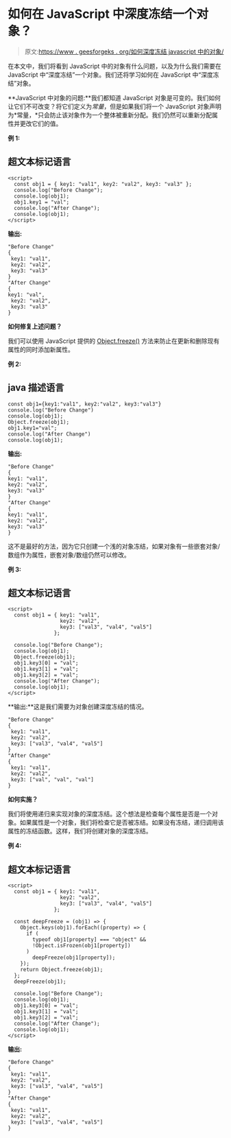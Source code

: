 # 如何在 JavaScript 中深度冻结一个对象？

> 原文:[https://www . geesforgeks . org/如何深度冻结 javascript 中的对象/](https://www.geeksforgeeks.org/how-to-deep-freeze-an-object-in-javascript/)

在本文中，我们将看到 JavaScript 中的对象有什么问题，以及为什么我们需要在 JavaScript 中“深度冻结”一个对象。我们还将学习如何在 JavaScript 中“深度冻结”对象。

**JavaScript 中对象的问题:**我们都知道 JavaScript 对象是可变的。我们如何让它们不可改变？将它们定义为*常量*，但是如果我们将一个 JavaScript 对象声明为*常量，*只会防止该对象作为一个整体被重新分配。我们仍然可以重新分配属性并更改它们的值。

**例 1:**

## 超文本标记语言

```
<script>
  const obj1 = { key1: "val1", key2: "val2", key3: "val3" };
  console.log("Before Change");
  console.log(obj1);
  obj1.key1 = "val";
  console.log("After Change");
  console.log(obj1);
</script>
```

**输出:**

```
"Before Change"
{
 key1: "val1",
 key2: "val2",
 key3: "val3"
}
"After Change"
{
key1: "val",
 key2: "val2",
 key3: "val3"
}
```

**如何修复上述问题？**

我们可以使用 JavaScript 提供的 [Object.freeze()](https://www.geeksforgeeks.org/object-freeze-javascript/) 方法来防止在更新和删除现有属性的同时添加新属性。

**例 2:**

## java 描述语言

```
const obj1={key1:"val1", key2:"val2", key3:"val3"}
console.log("Before Change")
console.log(obj1);
Object.freeze(obj1);
obj1.key1="val";
console.log("After Change")
console.log(obj1);
```

**输出:**

```
"Before Change"
{
key1: "val1",
key2: "val2",
key3: "val3"
}
"After Change"
{
key1: "val1",
key2: "val2",
key3: "val3"
}
```

这不是最好的方法，因为它只创建一个浅的对象冻结，如果对象有一些嵌套对象/数组作为属性，嵌套对象/数组仍然可以修改。

**例 3:**

## 超文本标记语言

```
<script>
  const obj1 = { key1: "val1", 
                 key2: "val2", 
                 key3: ["val3", "val4", "val5"] 
               };

  console.log("Before Change");
  console.log(obj1);
  Object.freeze(obj1);
  obj1.key3[0] = "val";
  obj1.key3[1] = "val";
  obj1.key3[2] = "val";
  console.log("After Change");
  console.log(obj1);
</script>
```

**输出:**这是我们需要为对象创建深度冻结的情况。

```
"Before Change"
{
 key1: "val1",
 key2: "val2",
 key3: ["val3", "val4", "val5"]
}
"After Change"
{
 key1: "val1",
 key2: "val2",
 key3: ["val", "val", "val"]
}
```

**如何实施？**

我们将使用递归来实现对象的深度冻结。这个想法是检查每个属性是否是一个对象。如果属性是一个对象，我们将检查它是否被冻结。如果没有冻结，递归调用该属性的冻结函数。这样，我们将创建对象的深度冻结。

**例 4:**

## 超文本标记语言

```
<script>
  const obj1 = { key1: "val1", 
                 key2: "val2", 
                 key3: ["val3", "val4", "val5"] 
               };

  const deepFreeze = (obj1) => {
    Object.keys(obj1).forEach((property) => {
      if (
        typeof obj1[property] === "object" &&
        !Object.isFrozen(obj1[property])
      )
        deepFreeze(obj1[property]);
    });
    return Object.freeze(obj1);
  };
  deepFreeze(obj1);

  console.log("Before Change");
  console.log(obj1);
  obj1.key3[0] = "val";
  obj1.key3[1] = "val";
  obj1.key3[2] = "val";
  console.log("After Change");
  console.log(obj1);
</script>
```

**输出:**

```
"Before Change"
{
 key1: "val1",
 key2: "val2",
 key3: ["val3", "val4", "val5"]
}
"After Change"
{
 key1: "val1",
 key2: "val2",
 key3: ["val3", "val4", "val5"]
}
```
